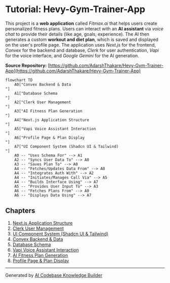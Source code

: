 # Tutorial: Hevy-Gym-Trainer-App

This project is a **web application** called *Fitmax.ai* that helps users create personalized fitness plans.
Users can interact with an **AI assistant** via *voice chat* to provide their details (like age, goals, experience).
The AI then generates a custom **workout and diet plan**, which is saved and displayed on the user's profile page.
The application uses *Next.js* for the frontend, *Convex* for the backend and database, *Clerk* for user authentication, *Vapi* for the voice interface, and *Google Gemini* for the AI generation.


**Source Repository:** [https://github.com/AdarshThakare/Hevy-Gym-Trainer-App](https://github.com/AdarshThakare/Hevy-Gym-Trainer-App)

```mermaid
flowchart TD
    A0["Convex Backend & Data
"]
    A1["Database Schema
"]
    A2["Clerk User Management
"]
    A3["AI Fitness Plan Generation
"]
    A4["Next.js Application Structure
"]
    A5["Vapi Voice Assistant Interaction
"]
    A6["Profile Page & Plan Display
"]
    A7["UI Component System (Shadcn UI & Tailwind)
"]
    A0 -- "Uses Schema For" --> A1
    A2 -- "Syncs User Data To" --> A0
    A3 -- "Saves Plan To" --> A0
    A4 -- "Fetches/Updates Data From" --> A0
    A4 -- "Integrates Auth With" --> A2
    A4 -- "Initiates/Manages Call Via" --> A5
    A4 -- "Builds Interface Using" --> A7
    A5 -- "Provides User Input To" --> A3
    A6 -- "Fetches Plans From" --> A0
    A6 -- "Displays Data Using" --> A7
```

## Chapters

1. [Next.js Application Structure
](01_next_js_application_structure_.md)
2. [Clerk User Management
](02_clerk_user_management_.md)
3. [UI Component System (Shadcn UI & Tailwind)
](03_ui_component_system__shadcn_ui___tailwind__.md)
4. [Convex Backend & Data
](04_convex_backend___data_.md)
5. [Database Schema
](05_database_schema_.md)
6. [Vapi Voice Assistant Interaction
](06_vapi_voice_assistant_interaction_.md)
7. [AI Fitness Plan Generation
](07_ai_fitness_plan_generation_.md)
8. [Profile Page & Plan Display
](08_profile_page___plan_display_.md)


---

Generated by [AI Codebase Knowledge Builder](https://github.com/The-Pocket/Tutorial-Codebase-Knowledge)
